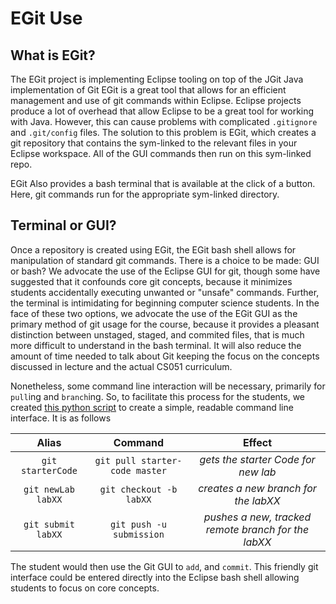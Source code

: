 # EGit Use

## What is EGit?
The EGit project is implementing Eclipse tooling on top of the JGit Java 
implementation of Git EGit is a great tool that allows for an efficient 
management and use of git commands within Eclipse. Eclipse projects produce a 
lot of overhead that allow Eclipse to be a great tool for working with Java. 
However, this can cause problems with complicated `.gitignore` and `.git/config`
files. The solution to this problem is EGit, which creates a git repository that
contains the sym-linked to the relevant files in your Eclipse workspace. All of 
the GUI commands then run on this sym-linked repo.  

EGit Also provides a bash terminal that is available at the click of a button. 
Here, git commands run for the appropriate sym-linked directory.

## Terminal or GUI?
Once a repository is created using EGit, the EGit bash shell allows for 
manipulation of standard git commands. There is a choice to be made: GUI or bash? 
We advocate the use of the Eclipse GUI for git, though some have suggested that 
it confounds core git concepts, because it minimizes students accidentally 
executing unwanted or "unsafe" commands. Further, the terminal is intimidating for 
beginning computer science students. In the face of these two options, we advocate 
the use of the EGit GUI as the primary method of git usage for the course, because 
it provides a pleasant distinction between unstaged, staged, and commited files, 
that is much more difficult to understand in the bash terminal. It will also reduce 
the amount of time needed to talk about Git keeping the focus on the concepts 
discussed in lecture and the actual CS051 curriculum.

Nonetheless, some command line interaction will be necessary, primarily for
`pull`ing and `branch`ing.  So, to facilitate this process for the students,
we created [this python script]() to create a simple, readable command line
interface.  It is as follows

| Alias               | Command                        | Effect                               |
|:-------------------:|:------------------------------:|:------------------------------------:|
| `git starterCode`   | `git pull starter-code master` | *gets the starter Code for new lab*  |
| `git newLab labXX`  | `git checkout -b labXX`        | *creates a new branch for the labXX* |
| `git submit labXX`  | `git push -u submission`       | *pushes a new, tracked remote branch for the labXX* |

The student would then use the Git GUI to `add`, and `commit`. This friendly git
interface could be entered directly into the Eclipse bash shell allowing
students to focus on core concepts.
